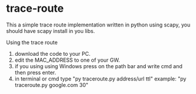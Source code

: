 # trace-route
This a simple trace route implementation  written in python using scapy, you should have scapy install in you libs.

Using the trace route
1. download the code to your PC.
2. edit the MAC_ADDRESS to one of your GW.
3. if you using using Windows press on the path bar and write cmd and then press enter.
4. in terminal or cmd type "py traceroute.py address/url ttl" example: "py traceroute.py  google.com 30"
